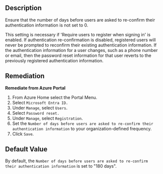 ## Description

Ensure that the number of days before users are asked to re-confirm their authentication information is not set to 0.

This setting is necessary if 'Require users to register when signing in' is enabled. If authentication re-confirmation is disabled, registered users will never be prompted to reconfirm their existing authentication information. If the authentication information for a user changes, such as a phone number or email, then the password reset information for that user reverts to the previously registered authentication information.

## Remediation

**Remediate from Azure Portal**

1. From Azure Home select the Portal Menu.
2. Select `Microsoft Entra ID.`
3. Under `Manage`, select `Users`.
4. Select `Password reset.`
5. Under `Manage`, select `Registration`.
6. Set the `Number of days before users are asked to re-confirm their authentication information` to your organization-defined frequency.
7. Click `Save`.

## Default Value

By default, the `Number of days before users are asked to re-confirm their authentication information` is set to "180 days".


